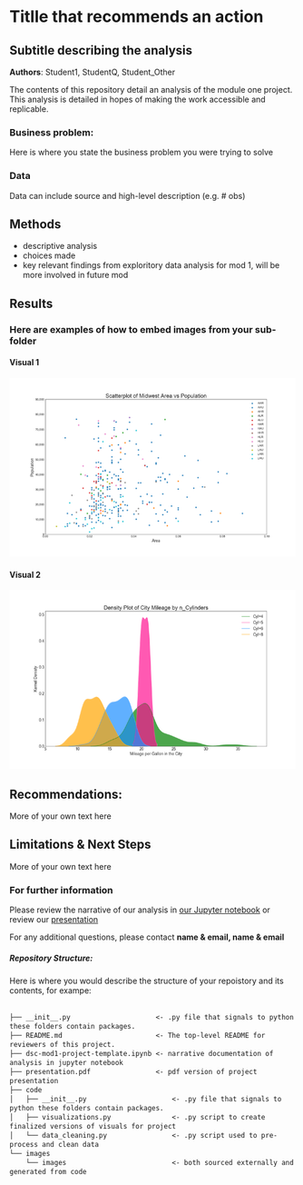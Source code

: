 # Titlle that recommends an action
## Subtitle describing the analysis 

**Authors**: Student1, StudentQ, Student_Other

The contents of this repository detail an analysis of the module one project. This analysis is detailed in hopes of making the work accessible and replicable.


### Business problem:

Here is where you state the business problem you were trying to solve


### Data
Data can include source and high-level description (e.g. # obs)


## Methods
- descriptive analysis
- choices made
- key relevant findings from exploritory data analysis for mod 1, will be more involved in future mod

## Results

### Here are examples of how to embed images from your sub-folder


#### Visual 1
![graph1](./images/viz1.png)

#### Visual 2
![graph1](./images/viz2.png)



## Recommendations:

More of your own text here


## Limitations & Next Steps

More of your own text here


### For further information
Please review the narrative of our analysis in [our Jupyter notebook](./dsc-mod1-project-template.ipynb) or review our [presentation](./SampleProjectSlides.pdf)

For any additional questions, please contact **name & email, name & email**


##### Repository Structure:

Here is where you would describe the structure of your repoistory and its contents, for exampe:

```

├── __init__.py                     <- .py file that signals to python these folders contain packages.
├── README.md                       <- The top-level README for reviewers of this project.
├── dsc-mod1-project-template.ipynb <- narrative documentation of analysis in jupyter notebook
├── presentation.pdf                <- pdf version of project presentation
├── code
│   ├── __init__.py                     <- .py file that signals to python these folders contain packages.
│   ├── visualizations.py               <- .py script to create finalized versions of visuals for project
│   └── data_cleaning.py                <- .py script used to pre-process and clean data
└── images
    └── images                          <- both sourced externally and generated from code

```


